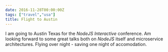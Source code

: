 ```yaml
---
date: 2016-11-28T00:00:00Z
tags: ["travel","usa"]
title: Flight to Austin
---
```


I am going to Austin Texas for the *NodeJS Interactive* conference. Am looking
forward to some great talks both on *NodeJS* itself and microservice
architectures. Flying over night - saving one night of accomodation.
